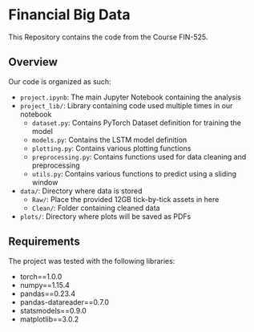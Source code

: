 # Financial Big Data

This Repository contains the code from the Course FIN-525.

## Overview

Our code is organized as such: 

- ```project.ipynb```: The main Jupyter Notebook containing the analysis
- ```project_lib/```: Library containing code used multiple times in our notebook
  - ```dataset.py```: Contains PyTorch Dataset definition for training the model
  - ```models.py```: Contains the LSTM model definition
  - ```plotting.py```: Contains various plotting functions
  - ```preprocessing.py```: Contains functions used for data cleaning and preprocessing
  - ```utils.py```: Contains various functions to predict using a sliding window
- ```data/```: Directory where data is stored
  - ```Raw/```: Place the provided 12GB tick-by-tick assets in here
  - ```Clean/```: Folder containing cleaned data
- ```plots/```: Directory where plots will be saved as PDFs

## Requirements

The project was tested with the following libraries:

- torch==1.0.0
- numpy==1.15.4
- pandas==0.23.4
- pandas-datareader==0.7.0
- statsmodels==0.9.0
- matplotlib==3.0.2

